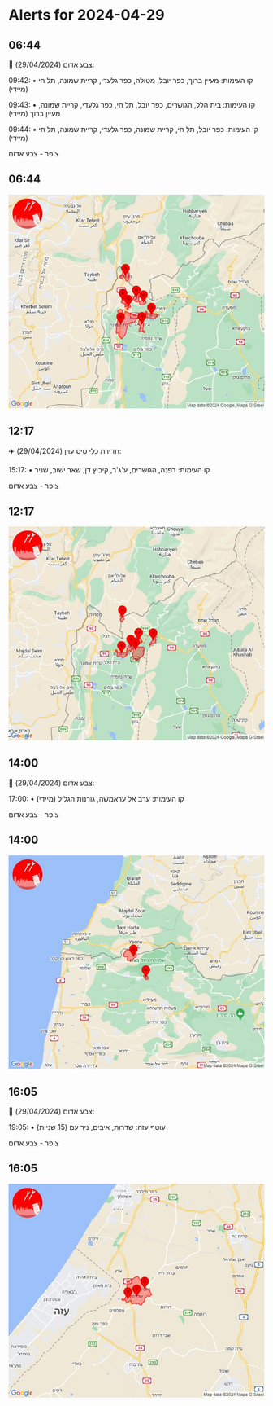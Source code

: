# Alerts for 2024-04-29

## 06:44

🔴 צבע אדום (29/04/2024):

09:42:
• קו העימות: מעיין ברוך, כפר יובל, מטולה, כפר גלעדי, קריית שמונה, תל חי (מיידי)

09:43:
• קו העימות: בית הלל, הגושרים, כפר יובל, תל חי, כפר גלעדי, קריית שמונה, מעיין ברוך (מיידי)

09:44:
• קו העימות: כפר יובל, תל חי, קריית שמונה, כפר גלעדי, קריית שמונה, תל חי (מיידי)

צופר - צבע אדום

## 06:44

![Photo](images/20728.jpg)

## 12:17

✈️ חדירת כלי טיס עוין (29/04/2024):

15:17:
• קו העימות: דפנה, הגושרים, ע'ג'ר, קיבוץ דן, שאר ישוב, שניר 

צופר - צבע אדום

## 12:17

![Photo](images/20730.jpg)

## 14:00

🔴 צבע אדום (29/04/2024):

17:00:
• קו העימות: ערב אל עראמשה, גורנות הגליל (מיידי)

צופר - צבע אדום

## 14:00

![Photo](images/20734.jpg)

## 16:05

🔴 צבע אדום (29/04/2024):

19:05:
• עוטף עזה: שדרות, איבים, ניר עם (15 שניות)

צופר - צבע אדום

## 16:05

![Photo](images/20736.jpg)

